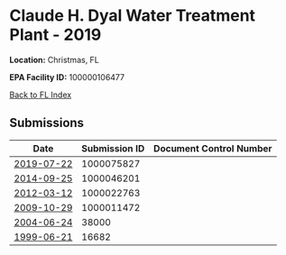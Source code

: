 # Claude H. Dyal Water Treatment Plant - 2019

**Location:** Christmas, FL

**EPA Facility ID:** 100000106477

[Back to FL Index](../../index.md)

## Submissions

| Date | Submission ID | Document Control Number |
|------|--------------|-------------------------|
| [2019-07-22](submissions/1000075827.md) | 1000075827 |  |
| [2014-09-25](submissions/1000046201.md) | 1000046201 |  |
| [2012-03-12](submissions/1000022763.md) | 1000022763 |  |
| [2009-10-29](submissions/1000011472.md) | 1000011472 |  |
| [2004-06-24](submissions/38000.md) | 38000 |  |
| [1999-06-21](submissions/16682.md) | 16682 |  |
